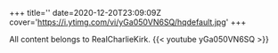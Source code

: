 +++
title=''
date=2020-12-20T23:09:09Z
cover='https://i.ytimg.com/vi/yGa050VN6SQ/hqdefault.jpg'
+++

All content belongs to RealCharlieKirk.
{{< youtube yGa050VN6SQ >}}
